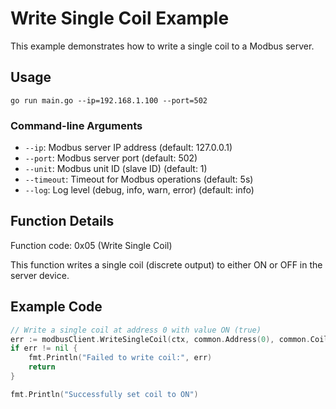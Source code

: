 # Write Single Coil Example

This example demonstrates how to write a single coil to a Modbus server.

## Usage

```
go run main.go --ip=192.168.1.100 --port=502
```

### Command-line Arguments

- `--ip`: Modbus server IP address (default: 127.0.0.1)
- `--port`: Modbus server port (default: 502)
- `--unit`: Modbus unit ID (slave ID) (default: 1)
- `--timeout`: Timeout for Modbus operations (default: 5s)
- `--log`: Log level (debug, info, warn, error) (default: info)

## Function Details

Function code: 0x05 (Write Single Coil)

This function writes a single coil (discrete output) to either ON or OFF in the server device.

## Example Code

```go
// Write a single coil at address 0 with value ON (true)
err := modbusClient.WriteSingleCoil(ctx, common.Address(0), common.CoilValue(true))
if err != nil {
    fmt.Println("Failed to write coil:", err)
    return
}

fmt.Println("Successfully set coil to ON")
```